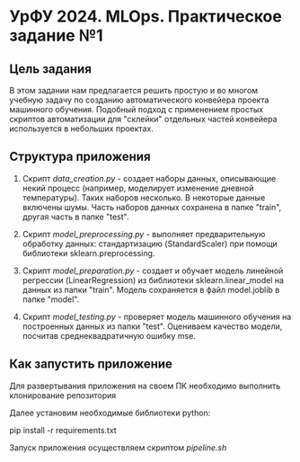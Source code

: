# УрФУ 2024. MLOps. Практическое задание №1

## Цель задания
В этом задании нам предлагается решить простую и во многом учебную задачу по созданию автоматического конвейера проекта машинного обучения. Подобный подход с применением простых скриптов автоматизации для "склейки" отдельных частей конвейера используется в небольших проектах.

## Структура приложения

1. Скрипт *data_creation.py* - создает наборы данных, описывающие некий процесс (например, моделирует изменение дневной температуры).
Таких наборов несколько. В некоторые данные включены шумы. Часть наборов данных сохранена в папке "train", другая часть в папке "test".

2. Скрипт *model_preprocessing.py* - выполняет предварительную обработку данных: стандартизацию (StandardScaler) при помощи библиотеки sklearn.preprocessing.

3. Скрипт *model_preparation.py* - создает и обучает модель линейной регрессии (LinearRegression) из библиотеки sklearn.linear_model на данных из папки "train". Модель сохраняется в файл model.joblib в папке "model". 

4. Скрипт *model_testing.py* - проверяет модель машинного обучения на построенных данных из папки "test". Оцениваем качество модели, посчитав среднеквадратичную ошибку mse.

## Как запустить приложение

Для развертывания приложения на своем ПК необходимо выполнить клонирование репозитория

Далее установим необходимые библиотеки python:

pip install -r requirements.txt

Запуск приложения осуществляем скриптом *pipeline.sh*

